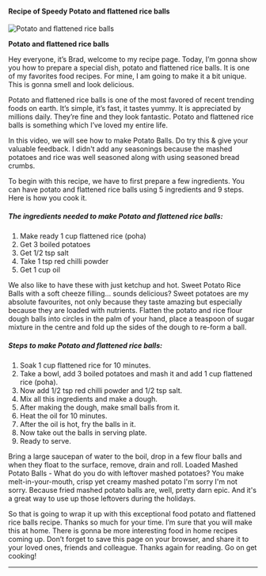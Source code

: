             

#### Recipe of Speedy Potato and flattened rice balls

![Potato and flattened rice balls](https://img-global.cpcdn.com/recipes/2d7686f369d12a37/751x532cq70/potato-and-flattened-rice-balls-recipe-main-photo.jpg)

**Potato and flattened rice balls**

Hey everyone, it’s Brad, welcome to my recipe page. Today, I’m gonna show you how to prepare a special dish, potato and flattened rice balls. It is one of my favorites food recipes. For mine, I am going to make it a bit unique. This is gonna smell and look delicious.

Potato and flattened rice balls is one of the most favored of recent trending foods on earth. It’s simple, it’s fast, it tastes yummy. It is appreciated by millions daily. They’re fine and they look fantastic. Potato and flattened rice balls is something which I’ve loved my entire life.

In this video, we will see how to make Potato Balls. Do try this & give your valuable feedback. I didn't add any seasonings because the mashed potatoes and rice was well seasoned along with using seasoned bread crumbs.

To begin with this recipe, we have to first prepare a few ingredients. You can have potato and flattened rice balls using 5 ingredients and 9 steps. Here is how you cook it.

##### The ingredients needed to make Potato and flattened rice balls:

1.  Make ready 1 cup flattened rice (poha)
2.  Get 3 boiled potatoes
3.  Get 1/2 tsp salt
4.  Take 1 tsp red chilli powder
5.  Get 1 cup oil

We also like to have these with just ketchup and hot. Sweet Potato Rice Balls with a soft cheeze filling… sounds delicious? Sweet potatoes are my absolute favourites, not only because they taste amazing but especially because they are loaded with nutrients. Flatten the potato and rice flour dough balls into circles in the palm of your hand, place a teaspoon of sugar mixture in the centre and fold up the sides of the dough to re-form a ball.

##### Steps to make Potato and flattened rice balls:

1.  Soak 1 cup flattened rice for 10 minutes.
2.  Take a bowl, add 3 boiled potatoes and mash it and add 1 cup flattened rice (poha).
3.  Now add 1/2 tsp red chilli powder and 1/2 tsp salt.
4.  Mix all this ingredients and make a dough.
5.  After making the dough, make small balls from it.
6.  Heat the oil for 10 minutes.
7.  After the oil is hot, fry the balls in it.
8.  Now take out the balls in serving plate.
9.  Ready to serve.

Bring a large saucepan of water to the boil, drop in a few flour balls and when they float to the surface, remove, drain and roll. Loaded Mashed Potato Balls - What do you do with leftover mashed potatoes? You make melt-in-your-mouth, crisp yet creamy mashed potato I'm sorry I'm not sorry. Because fried mashed potato balls are, well, pretty darn epic. And it's a great way to use up those leftovers during the holidays.

So that is going to wrap it up with this exceptional food potato and flattened rice balls recipe. Thanks so much for your time. I’m sure that you will make this at home. There is gonna be more interesting food in home recipes coming up. Don’t forget to save this page on your browser, and share it to your loved ones, friends and colleague. Thanks again for reading. Go on get cooking!

* * *